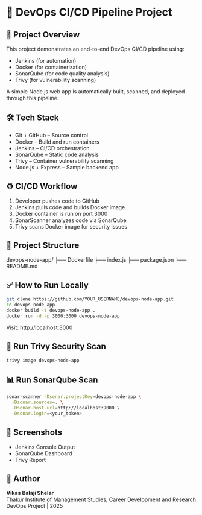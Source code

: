 # 🚀 DevOps CI/CD Pipeline Project

## 📌 Project Overview
This project demonstrates an end-to-end DevOps CI/CD pipeline using:
- Jenkins (for automation)
- Docker (for containerization)
- SonarQube (for code quality analysis)
- Trivy (for vulnerability scanning)

A simple Node.js web app is automatically built, scanned, and deployed through this pipeline.

## 🛠️ Tech Stack
- Git + GitHub – Source control
- Docker – Build and run containers
- Jenkins – CI/CD orchestration
- SonarQube – Static code analysis
- Trivy – Container vulnerability scanning
- Node.js + Express – Sample backend app

## ⚙️ CI/CD Workflow
1. Developer pushes code to GitHub
2. Jenkins pulls code and builds Docker image
3. Docker container is run on port 3000
4. SonarScanner analyzes code via SonarQube
5. Trivy scans Docker image for security issues

## 📂 Project Structure

devops-node-app/
├── Dockerfile
├── index.js
├── package.json
└── README.md

## ✅ How to Run Locally

```bash
git clone https://github.com/YOUR_USERNAME/devops-node-app.git
cd devops-node-app
docker build -t devops-node-app .
docker run -d -p 3000:3000 devops-node-app
```

Visit: http://localhost:3000

## 🔐 Run Trivy Security Scan

```bash
trivy image devops-node-app
```

## 📊 Run SonarQube Scan

```bash
sonar-scanner -Dsonar.projectKey=devops-node-app \
  -Dsonar.sources=. \
  -Dsonar.host.url=http://localhost:9000 \
  -Dsonar.login=<your_token>
```

## 📸 Screenshots
- Jenkins Console Output
- SonarQube Dashboard
- Trivy Report

## 🧠 Author
**Vikas Balaji Shelar**  
Thakur Institute of Management Studies, Career Development and Research  
DevOps Project | 2025
